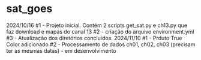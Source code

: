 # sat_goes

2024/10/16 
#1 - Projeto inicial. Contém 2 scripts get_sat.py e ch13.py que faz download e mapas do canal 13
#2 - criação do arquivo environment.yml
#3 - Atualização dos diretórios concluidos. 
2024/11/10
#1 - Prduto True Color adicionado
#2 - Processamento de dados ch01, ch02, ch03 (precisam ter as mesmas datas) - em desenvolvimento


